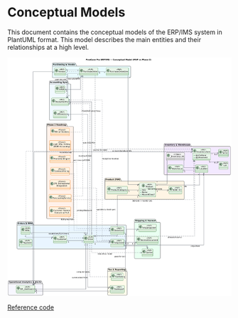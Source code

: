 # Conceptual Models

This document contains the conceptual models of the ERP/IMS system in PlantUML format.
This model describes the main entities and their relationships at a high level.

![Conceptual Model](../media/attachments/conceptual_model/conceptual_model.png)

[Reference code](../media/attachments/conceptual_model/conceptual_model.puml)
